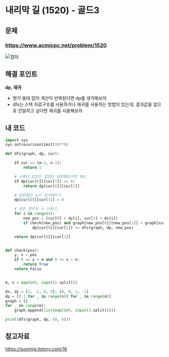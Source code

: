 # 내리막 길 (1520) - 골드3

## 문제 
### https://www.acmicpc.net/problem/1520
![캡처](https://user-images.githubusercontent.com/72330884/204090177-95a74cc9-a256-4078-98c3-2d00105cea86.PNG)

## 해결 포인트
**dp, 재귀**
- 뭔가 쓸데 없이 계산이 반복된다면 dp를 생각해보자
- dfs는 스택 자료구조를 사용하거나 재귀를 사용하는 방법이 있는데, 결과값을 앞으로 전달하고 싶다면 재귀를 사용해보자

## 내 코드
```python
import sys
sys.setrecursionlimit(10**6)

def dfs(graph, dp, cur):

    if cur == (m-1, n-1):
        return 1

    # 수확이 있었든 없었든 방문했던거면 패스
    if dp[cur[0]][cur[1]] >= 0:
        return dp[cur[0]][cur[1]]

    # 방문했던 노드 표시해두기
    dp[cur[0]][cur[1]] = 0

    # 모든 경우의 수 더하기
    for i in range(4):
        new_pos = (cur[0] + dy[i], cur[1] + dx[i])
        if check(new_pos) and graph[new_pos[0]][new_pos[1]] < graph[cur[0]][cur[1]]:
            dp[cur[0]][cur[1]] += dfs(graph, dp, new_pos)

    return dp[cur[0]][cur[1]]


def check(pos):
    y, x = pos
    if 0 <= y < m and 0 <= x < n:
        return True
    return False


m, n = map(int, input().split())

dx, dy = [1, -1, 0, 0], [0, 0, 1, -1]
dp = [[-1 for _ in range(n)] for _ in range(m)]
graph = []
for _ in range(m):
    graph.append(list(map(int, input().split())))

print(dfs(graph, dp, (0, 0)))

```

## 참고자료   
https://suminig.tistory.com/16
